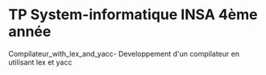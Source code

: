 # TP System-informatique INSA 4ème année 
Compilateur_with_lex_and_yacc-
Developpement d'un compilateur en utilisant lex et yacc
